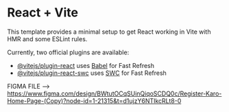 # React + Vite

This template provides a minimal setup to get React working in Vite with HMR and some ESLint rules.

Currently, two official plugins are available:

- [@vitejs/plugin-react](https://github.com/vitejs/vite-plugin-react/blob/main/packages/plugin-react/README.md) uses [Babel](https://babeljs.io/) for Fast Refresh
- [@vitejs/plugin-react-swc](https://github.com/vitejs/vite-plugin-react-swc) uses [SWC](https://swc.rs/) for Fast Refresh



<!-- ===================================== -->

FIGMA FILE --> https://www.figma.com/design/BWtutOCqSUinQiqoSCDQ0c/Register-Karo-Home-Page-(Copy)?node-id=1-21315&t=d1ujzY6NTIkcRLt8-0